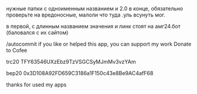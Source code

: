 нужные папки с одноименным названием и 2.0 в конце,
обязательно проверьте на вредоносные,
малоли что туда .уль всунуть мог.

в первой, с длинным названием значения и линк 
стоят на амг24.бот (баловался с их сайтом)



/autocommit
if you like or helped this app, you can support my work 
Donate to Cofee 

trc20 TFY63546UXzEbz9TzVSGCSyMJmMv3vzYAm

bep20 0x3D108A92FD659C3186a1F150c43e8Be9AC4afF68

thanks for used my apps
